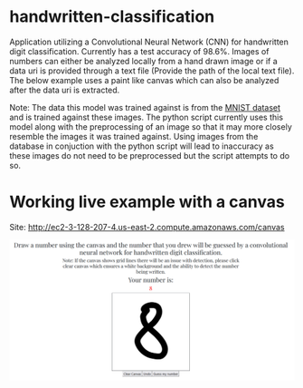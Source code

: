 # handwritten-classification

Application utilizing a Convolutional Neural Network (CNN) for handwritten digit classification. Currently has a test accuracy of 98.6%.
Images of numbers can either be analyzed locally from a hand drawn image or if a data uri is provided through a text file (Provide the path of the local text file). The below example uses a paint like canvas which can also be analyzed after the data uri is extracted.

Note: The data this model was trained against is from the [MNIST dataset](https://en.wikipedia.org/wiki/MNIST_database) and is trained against these images. The python script currently uses this model along with the preprocessing of an image so that it may more closely resemble the images it was trained against. Using images from the database in conjuction with the python script will lead to inaccuracy as these images do not need to be preprocessed but the script attempts to do so.

# Working live example with a canvas
Site: http://ec2-3-128-207-4.us-east-2.compute.amazonaws.com/canvas

![Image of live-example](example-images/live-example.png)
